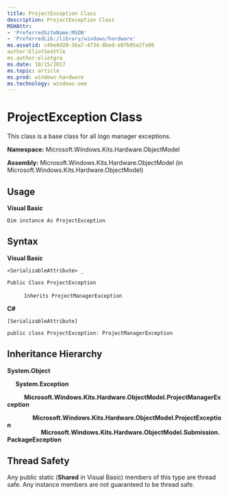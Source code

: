 ```yaml
---
title: ProjectException Class
description: ProjectException Class
MSHAttr:
- 'PreferredSiteName:MSDN'
- 'PreferredLib:/library/windows/hardware'
ms.assetid: c4be8d20-36a7-4734-8bed-e87b95e2fa96
author:EliotSeattle
ms.author:eliotgra
ms.date: 10/15/2017
ms.topic: article
ms.prod: windows-hardware
ms.technology: windows-oem
---
```


# ProjectException Class


This class is a base class for all logo manager exceptions.

**Namespace:** Microsoft.Windows.Kits.Hardware.ObjectModel

**Assembly:** Microsoft.Windows.Kits.Hardware.ObjectModel (in Microsoft.Windows.Kits.Hardware.ObjectModel)

## <span id="Usage"></span><span id="usage"></span><span id="USAGE"></span>Usage


**Visual Basic**

`Dim instance As ProjectException`

## <span id="Syntax"></span><span id="syntax"></span><span id="SYNTAX"></span>Syntax


**Visual Basic**

`<SerializableAttribute> _`

`Public Class ProjectException`

          `Inherits ProjectManagerException`

**C#**

`[SerializableAttribute]`

`public class ProjectException: ProjectManagerException`

## <span id="Inheritance_Hierarchy"></span><span id="inheritance_hierarchy"></span><span id="INHERITANCE_HIERARCHY"></span>Inheritance Hierarchy


**System.Object**

     **System.Exception**

          **Microsoft.Windows.Kits.Hardware.ObjectModel.ProjectManagerException**

               **Microsoft.Windows.Kits.Hardware.ObjectModel.ProjectException**                     **Microsoft.Windows.Kits.Hardware.ObjectModel.Submission.PackageException**

## <span id="Thread_Safety"></span><span id="thread_safety"></span><span id="THREAD_SAFETY"></span>Thread Safety


Any public static (**Shared** in Visual Basic) members of this type are thread safe. Any instance members are not guaranteed to be thread safe.

 

 






